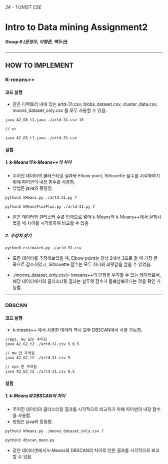 ###### 24 - 1 UNIST CSE
# Intro to Data mining Assignment2
##### Group 8 (문정우, 이형준, 백두산)

***

## HOW TO IMPLEMENT

### K-means++
#### 코드 실행
- 같은 디렉토리 내에 있는 artd-31.csv, blobs_dataset.csv, cluster_data.csv, moons_dataset_only.csv 를 모두 사용할 수 있음.
```bash
java A2_G8_t1.java ./artd-31.csv 15

// or

java A2_G8_t1.java ./artd-31.csv
```
#### 실험
##### 1. k-Means와 k-Means++의 차이
- 주어진 데이터의 클러스터링 결과와 Elbow point, Silhouette 점수를 시각화하기 위해 파이썬의 내장 함수를 사용함.
- 방법은 java와 동일함.
```bash
python3 kMeans.py ./artd-31.py 7
```
```bash
python3 kMeansPlusPlus.py ./artd-31.py 7
```
- 같은 데이터와 클러스터 수를 입력으로 넣어 k-Means와 k-Means++에서 실행시켰을 때 차이를 시각화하여 비교할 수 있음

##### 2. 추정치 찾기
```bash
python3 estimated.py ./artd-31.csv
```
- 모든 데이터를 추정해보았을 때, Elbow point는 항상 2에서 3으로 갈 때 가장 큰 폭으로 감소하였고, Silhouette 점수는 모두 하나의 최댓값을 얻을 수 있었음.


- ./moons_dataset_only.csv는 kmeans++의 단점을 부각할 수 있는 데이터로써, 해당 데이터에서의 클러스터링 결과는 실루엣 점수가 들쑥날쑥하다는 것을 확인 가능함.

---

### DBSCAN
#### 코드 실행
- k-means++ 에서 사용한 데이터 역시 모두 DBSCAN에서 사용 가능함.
```bash
//eps, mu 모두 주어짐
java A2_G2_t2 ./artd-31.csv 5 0.5

// mu 만 주어짐
java A2_G2_t2 ./artd-31.csv 5

// eps 만 주어짐
java A2_G2_t2 ./artd-31.csv 0.5
```
#### 실험
##### 1. k-Means와 DBSCAN의 차이
- 주어진 데이터의 클러스터링 결과를 시각적으로 비교하기 위해 파이썬의 내장 함수를 사용함.
- 방법은 java와 동일함.
```bash
python3 kMeans.py ./moons_dataset_only.csv 7
```
```bash
python3 dbscan_moon.py
```
- 같은 데이터셋에서 k-Means와 DBSCAN의 차이로 인한 결과를 시각적으로 비교할 수 있음
